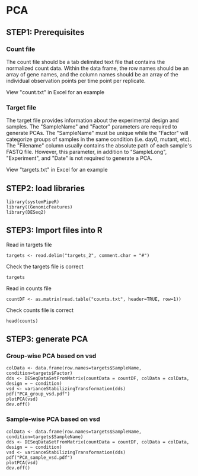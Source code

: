 
# PCA
## STEP1: Prerequisites

### Count file
The count file should be a tab delimited text file that contains the normalized count data. Within the data frame, the row names should be an array of gene names, and the column names should be an array of the individual observation points per time point per replicate.

View "count.txt" in Excel for an example

### Target file

The target file provides information about the experimental design and samples. The "SampleName" and "Factor" parameters are required to generate PCAs. The "SampleName" must be unique while the "Factor" will categorize groups of samples in the same condition (i.e. day0, mutant, etc). The "Filename" column usually contains the absolute path of each sample's FASTQ file. However, this parameter, in addition to "SampleLong", "Experiment", and "Date" is not required to generate a PCA. 

View "targets.txt" in Excel for an example

## STEP2: load libraries
```
library(systemPipeR)
library((GenomicFeatures)
library(DESeq2)
```

## STEP3: Import files into R
Read in targets file
```
targets <- read.delim("targets_2", comment.char = "#")
```

Check the targets file is correct
```
targets
```
Read in counts file
```
countDF <- as.matrix(read.table("counts.txt", header=TRUE, row=1))
```

Check counts file is correct
```
head(counts)
```

## STEP3: generate PCA
### Group-wise PCA based on vsd
```
colData <- data.frame(row.names=targets$SampleName, condition=targets$Factor)
dds <- DESeqDataSetFromMatrix(countData = countDF, colData = colData, design = ~ condition)
vsd <- varianceStabilizingTransformation(dds)
pdf("PCA_group_vsd.pdf")
plotPCA(vsd)
dev.off()
```
### Sample-wise PCA based on vsd
```
colData <- data.frame(row.names=targets$SampleName, condition=targets$SampleName)
dds <- DESeqDataSetFromMatrix(countData = countDF, colData = colData, design = ~ condition)
vsd <- varianceStabilizingTransformation(dds)
pdf("PCA_sample_vsd.pdf")
plotPCA(vsd)
dev.off()
```
